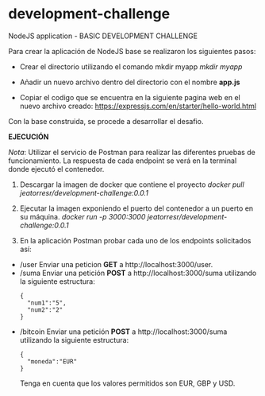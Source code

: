 # development-challenge

NodeJS application - BASIC DEVELOPMENT CHALLENGE

Para crear la aplicación de NodeJS base se realizaron los siguientes pasos:

- Crear el directorio utilizando el comando mkdir myapp
    *mkdir myapp*

- Añadir un nuevo archivo dentro del directorio con el nombre **app.js**

- Copiar el codigo que se encuentra en la siguiente pagina web en el nuevo archivo creado: https://expressjs.com/en/starter/hello-world.html

Con la base construida, se procede a desarrollar el desafio.  

**EJECUCIÓN**

*Nota*: Utilizar el servicio de Postman para realizar las diferentes pruebas de funcionamiento.  La respuesta de cada endpoint se verá en la terminal donde ejecutó el contenedor.

1. Descargar la imagen de docker que contiene el proyecto
*docker pull jeatorresr/development-challenge:0.0.1*

2. Ejecutar la imagen exponiendo el puerto del contenedor a un puerto en su máquina.
*docker run -p 3000:3000 jeatorresr/development-challenge:0.0.1* 

3. En la aplicación Postman probar cada uno de los endpoints solicitados así:
- /user
    Enviar una peticion **GET** a http://localhost:3000/user.
- /suma
    Enviar una petición **POST** a http://localhost:3000/suma utilizando la siguiente estructura:
    ```
    {
      "num1":"5",
      "num2":"2"
    }
    ```
- /bitcoin
    Enviar una petición **POST** a http://localhost:3000/suma utilizando la siguiente estructura:
    ```
    {
      "moneda":"EUR"
    }
    ```
    Tenga en cuenta que los valores permitidos son EUR, GBP y USD.
